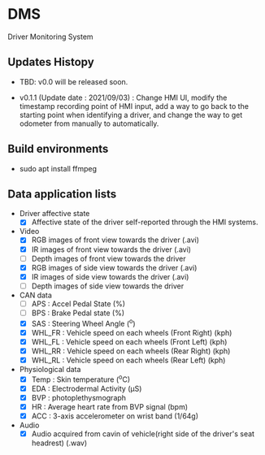 # DMS
Driver Monitoring System

## Updates Histopy
* TBD: v0.0 will be released soon.
- v0.1.1 (Update date : 2021/09/03) : Change HMI UI, modify the timestamp recording point of HMI input, add a way to go back to the starting point when identifying a driver, and change the way to get odometer from manually to automatically.

## Build environments
* sudo apt install ffmpeg

## Data application lists
* Driver affective state
  - [x] Affective state of the driver self-reported through the HMI systems.
* Video
  - [x] RGB images of front view towards the driver (.avi)
  - [x] IR images of front view towards the driver (.avi)
  - [ ] Depth images of front view towards the driver
  - [x] RGB images of side view towards the driver (.avi)
  - [x] IR images of side view towards the driver (.avi)
  - [ ] Depth images of side view towards the driver
* CAN data 
  - [ ] APS : Accel Pedal State (%)
  - [ ] BPS : Brake Pedal state (%)
  - [x] SAS : Steering Wheel Angle (<sup>o</sup>)
  - [x] WHL_FR : Vehicle speed on each wheels (Front Right) (kph)
  - [x] WHL_FL : Vehicle speed on each wheels (Front Left) (kph)
  - [x] WHL_RR : Vehicle speed on each wheels (Rear Right) (kph)
  - [x] WHL_RL : Vehicle speed on each wheels (Rear Left) (kph)
* Physiological data
  - [x] Temp : Skin temperature (<sup>o</sup>C)
  - [x] EDA : Electrodermal Activity (µS)
  - [x] BVP : photoplethysmograph
  - [x] HR : Average heart rate from BVP signal (bpm)
  - [x] ACC : 3-axis accelerometer on wrist band (1/64g)
* Audio
  - [x] Audio acquired from cavin of vehicle(right side of the driver's seat headrest) (.wav)
